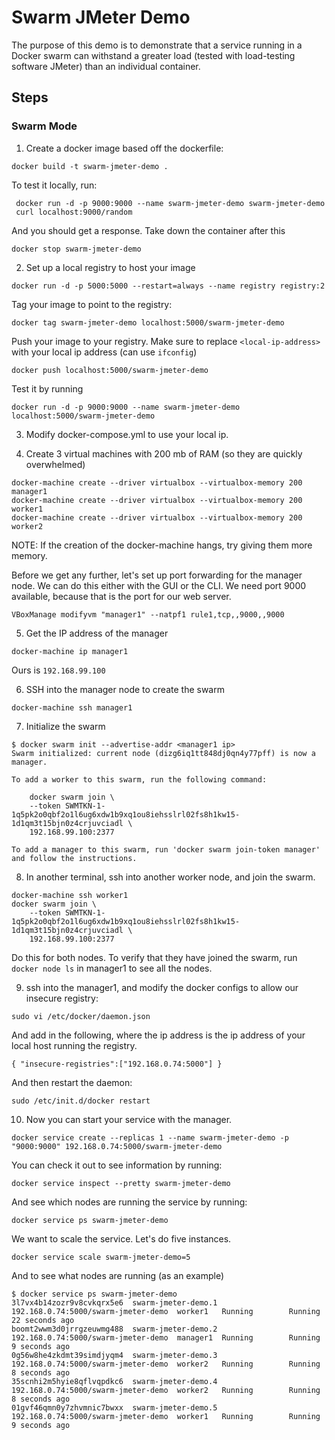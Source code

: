 # Swarm JMeter Demo
The purpose of this demo is to demonstrate that a service running in a Docker swarm can withstand a greater load (tested with load-testing software JMeter) than an individual container.

## Steps

### Swarm Mode
1. Create a docker image based off the dockerfile:

```
docker build -t swarm-jmeter-demo .
```

To test it locally, run:
```
 docker run -d -p 9000:9000 --name swarm-jmeter-demo swarm-jmeter-demo
 curl localhost:9000/random
```
And you should get a response. Take down the container after this
```
docker stop swarm-jmeter-demo
```

2. Set up a local registry to host your image
```
docker run -d -p 5000:5000 --restart=always --name registry registry:2
```

Tag your image to point to the registry:
```
docker tag swarm-jmeter-demo localhost:5000/swarm-jmeter-demo
```

Push your image to your registry. Make sure to replace `<local-ip-address>` with your local ip address (can use `ifconfig`)
```
docker push localhost:5000/swarm-jmeter-demo
```

Test it by running
```
docker run -d -p 9000:9000 --name swarm-jmeter-demo localhost:5000/swarm-jmeter-demo
```

3. Modify docker-compose.yml to use your local ip.

4. Create 3 virtual machines with 200 mb of RAM (so they are quickly overwhelmed)
```
docker-machine create --driver virtualbox --virtualbox-memory 200 manager1
docker-machine create --driver virtualbox --virtualbox-memory 200 worker1
docker-machine create --driver virtualbox --virtualbox-memory 200 worker2
```

NOTE: If the creation of the docker-machine hangs, try giving them more memory.

Before we get any further, let's set up port forwarding for the manager node. We can do this either with the GUI or the CLI. We need port 9000 available, because that is the port for our web server. 

```
VBoxManage modifyvm "manager1" --natpf1 rule1,tcp,,9000,,9000
```

5. Get the IP address of the manager
```
docker-machine ip manager1
```
Ours is `192.168.99.100`

6. SSH into the manager node to create the swarm
```
docker-machine ssh manager1
```

7. Initialize the swarm
```
$ docker swarm init --advertise-addr <manager1 ip>
Swarm initialized: current node (dizg6iq1tt848dj0qn4y77pff) is now a manager.

To add a worker to this swarm, run the following command:

    docker swarm join \
    --token SWMTKN-1-1q5pk2o0qbf2o1l6ug6xdw1b9xq1ou8iehsslrl02fs8h1kw15-1d1qm3t15bjn0z4crjuvciadl \
    192.168.99.100:2377

To add a manager to this swarm, run 'docker swarm join-token manager' and follow the instructions.

```

8. In another terminal, ssh into another worker node, and join the swarm.
```
docker-machine ssh worker1
docker swarm join \
    --token SWMTKN-1-1q5pk2o0qbf2o1l6ug6xdw1b9xq1ou8iehsslrl02fs8h1kw15-1d1qm3t15bjn0z4crjuvciadl \
    192.168.99.100:2377
```

Do this for both nodes. To verify that they have joined the swarm, run `docker node ls` in manager1 to see all the nodes. 

9. ssh into the manager1, and modify the docker configs to allow our insecure registry: 
```
sudo vi /etc/docker/daemon.json
```
And add in the following, where the ip address is the ip address of your local host running the registry.
```
{ "insecure-registries":["192.168.0.74:5000"] }

```
And then restart the daemon:
```
sudo /etc/init.d/docker restart
```

10. Now you can start your service with the manager.
```
docker service create --replicas 1 --name swarm-jmeter-demo -p "9000:9000" 192.168.0.74:5000/swarm-jmeter-demo
```
You can check it out to see information by running:
```
docker service inspect --pretty swarm-jmeter-demo
```

And see which nodes are running the service by running:
```
docker service ps swarm-jmeter-demo
```

We want to scale the service. Let's do five instances.
```
docker service scale swarm-jmeter-demo=5
```

And to see what nodes are running (as an example)
```
$ docker service ps swarm-jmeter-demo
3l7vx4b14zozr9v8cvkqrx5e6  swarm-jmeter-demo.1  192.168.0.74:5000/swarm-jmeter-demo  worker1   Running        Running 22 seconds ago  
boomt2wwm3d0jrrgzeuwmg488  swarm-jmeter-demo.2  192.168.0.74:5000/swarm-jmeter-demo  manager1  Running        Running 9 seconds ago   
0g56w8he4zkdmt39simdjyqm4  swarm-jmeter-demo.3  192.168.0.74:5000/swarm-jmeter-demo  worker2   Running        Running 8 seconds ago   
35scnhi2m5hyie8qflvqpdkc6  swarm-jmeter-demo.4  192.168.0.74:5000/swarm-jmeter-demo  worker2   Running        Running 8 seconds ago   
01gvf46qmn0y7zhvmnic7bwxx  swarm-jmeter-demo.5  192.168.0.74:5000/swarm-jmeter-demo  worker1   Running        Running 9 seconds ago 
```

